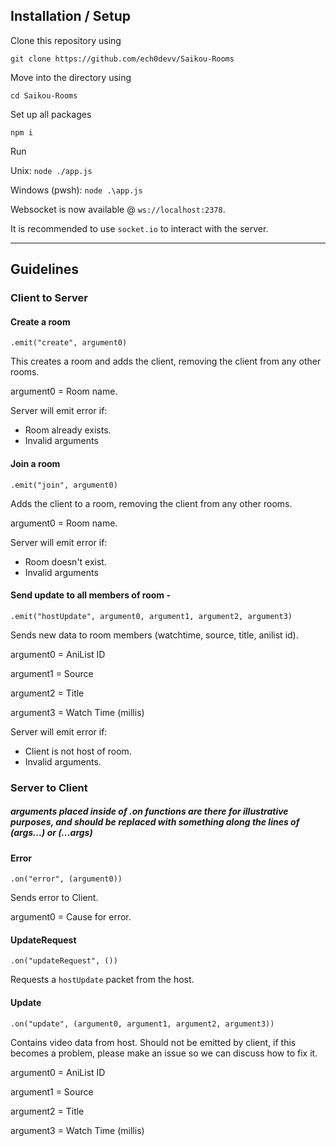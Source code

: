 ## Installation / Setup

Clone this repository using

`git clone https://github.com/ech0devv/Saikou-Rooms`

Move into the directory using

`cd Saikou-Rooms`

Set up all packages

`npm i`

Run

Unix: `node ./app.js`

Windows (pwsh): `node .\app.js`


Websocket is now available @ `ws://localhost:2378`.

It is recommended to use `socket.io` to interact with the server.

------------------------

## Guidelines

### Client to Server

#### Create a room
    .emit("create", argument0)
This creates a room and adds the client, removing the client from any other rooms.

argument0 = Room name.

Server will emit error if:
- Room already exists.
- Invalid arguments

#### Join a room
    .emit("join", argument0)
Adds the client to a room, removing the client from any other rooms.

argument0 = Room name.

Server will emit error if:
- Room doesn't exist.
- Invalid arguments

#### Send update to all members of room - 
    .emit("hostUpdate", argument0, argument1, argument2, argument3)
Sends new data to room members (watchtime, source, title, anilist id).

argument0 = AniList ID

argument1 = Source

argument2 = Title

argument3 = Watch Time (millis)

Server will emit error if:
- Client is not host of room.
- Invalid arguments.

### Server to Client

##### arguments placed inside of .on functions are there for illustrative purposes, and should be replaced with something along the lines of (args...) or (...args)

#### Error
    .on("error", (argument0))
    
Sends error to Client.

argument0 = Cause for error.

#### UpdateRequest
    .on("updateRequest", ())
    
Requests a `hostUpdate` packet from the host.

#### Update
    .on("update", (argument0, argument1, argument2, argument3))

Contains video data from host. Should not be emitted by client, if this becomes a problem, please make an issue so we can discuss how to fix it.

argument0 = AniList ID

argument1 = Source

argument2 = Title

argument3 = Watch Time (millis)
